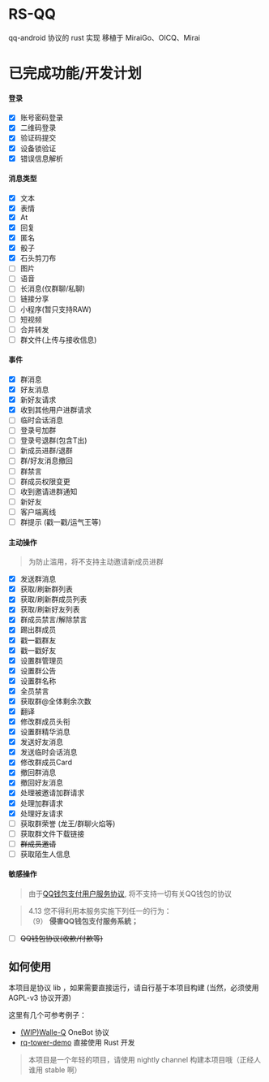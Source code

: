 # RS-QQ

qq-android 协议的 rust 实现 移植于 MiraiGo、OICQ、Mirai

# 已完成功能/开发计划

#### 登录

- [x] 账号密码登录
- [x] 二维码登录
- [x] 验证码提交
- [x] 设备锁验证
- [x] 错误信息解析

#### 消息类型

- [x] 文本
- [x] 表情
- [x] At
- [x] 回复
- [x] 匿名
- [x] 骰子
- [x] 石头剪刀布
- [ ] 图片
- [ ] 语音
- [ ] 长消息(仅群聊/私聊)
- [ ] 链接分享
- [ ] 小程序(暂只支持RAW)
- [ ] 短视频
- [ ] 合并转发
- [ ] 群文件(上传与接收信息)

#### 事件

- [x] 群消息
- [x] 好友消息
- [x] 新好友请求
- [x] 收到其他用户进群请求
- [ ] 临时会话消息
- [ ] 登录号加群
- [ ] 登录号退群(包含T出)
- [ ] 新成员进群/退群
- [ ] 群/好友消息撤回
- [ ] 群禁言
- [ ] 群成员权限变更
- [ ] 收到邀请进群通知
- [ ] 新好友
- [ ] 客户端离线
- [ ] 群提示 (戳一戳/运气王等)

#### 主动操作

> 为防止滥用，将不支持主动邀请新成员进群

- [x] 发送群消息
- [x] 获取/刷新群列表
- [x] 获取/刷新群成员列表
- [x] 获取/刷新好友列表
- [x] 群成员禁言/解除禁言
- [x] 踢出群成员
- [x] 戳一戳群友
- [x] 戳一戳好友
- [x] 设置群管理员
- [x] 设置群公告
- [x] 设置群名称
- [x] 全员禁言
- [x] 获取群@全体剩余次数
- [x] 翻译
- [x] 修改群成员头衔
- [x] 设置群精华消息
- [x] 发送好友消息
- [x] 发送临时会话消息
- [x] 修改群成员Card
- [x] 撤回群消息
- [x] 撤回好友消息
- [x] 处理被邀请加群请求
- [x] 处理加群请求
- [x] 处理好友请求
- [ ] 获取群荣誉 (龙王/群聊火焰等)
- [ ] 获取群文件下载链接
- [ ] ~~群成员邀请~~
- [ ] 获取陌生人信息

#### 敏感操作

> 由于[QQ钱包支付用户服务协议](https://www.tenpay.com/v2/html5/basic/public/agreement/protocol_mqq_pay.shtml), 将不支持一切有关QQ钱包的协议

> 4.13 您不得利用本服务实施下列任一的行为：
> \
> （9） **侵害QQ钱包支付服务系統；**

- [ ] ~~QQ钱包协议(收款/付款等)~~

## 如何使用

本项目是协议 lib ，如果需要直接运行，请自行基于本项目构建 (当然，必须使用 AGPL-v3 协议开源)

这里有几个可参考例子：

- [(WIP)Walle-Q](https://github.com/abrahum/walle-q) OneBot 协议
- [rq-tower-demo](https://github.com/lz1998/rq-tower/tree/main/examples/demo) 直接使用 Rust 开发

> 本项目是一个年轻的项目，请使用 nightly channel 构建本项目哦（正经人谁用 stable 啊）

